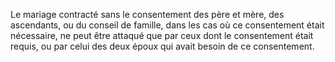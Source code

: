   
 Le mariage contracté sans le consentement des père et mère, des ascendants, ou du conseil de famille, dans les cas où ce consentement était nécessaire, ne peut être attaqué que par ceux dont le consentement était requis, ou par celui des deux époux qui avait besoin de ce consentement.  

  
